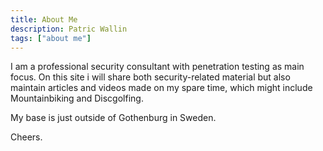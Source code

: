```yaml
---
title: About Me
description: Patric Wallin
tags: ["about me"]
---
```


I am a professional security consultant with penetration testing as main focus.
On this site i will share both security-related material but also maintain articles and videos made on my spare time, which might include Mountainbiking and Discgolfing.

My base is just outside of Gothenburg in Sweden.

Cheers.